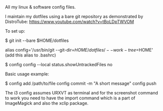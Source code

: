 All my linux & software config files.

I maintain my dotfiles using a bare git repository as demonstrated by DistroTube: https://www.youtube.com/watch?v=tBoLDpTWVOM

To set up:

$ git init --bare $HOME/dotfiles 

alias config='/usr/bin/git --git-dir=$HOME/dotfiles/ --work-tree=$HOME' (add this alias to .bashrc) 

$ config config --local status.showUntrackedFiles no

Basic usage example:

$ config add /path/to/file config commit -m "A short message" config push

The i3 config assumes URXVT as terminal and for the screenshot command to work you need to have the import command which is a part of ImageMagick and also the xclip package.
